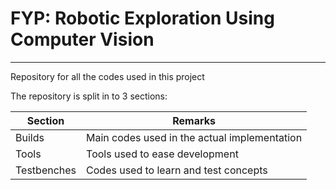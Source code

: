 # FYP: Robotic Exploration Using Computer Vision
---

Repository for all the codes used in this project

The repository is split in to 3 sections:

Section       | Remarks
------------- | -------------
Builds        | Main codes used in the actual implementation
Tools         | Tools used to ease development
Testbenches   | Codes used to learn and test concepts
